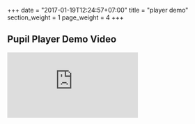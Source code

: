 +++
date = "2017-01-19T12:24:57+07:00"
title = "player demo"
section_weight = 1
page_weight = 4
+++

## Pupil Player Demo Video

<div class="content-container">
  <div class='video-container' >
    <iframe class=feature-video src="https://www.youtube.com/embed/7vQuL29P9ow?rel=0" frameborder="0" allowfullscreen></iframe>
  </div>
</div>